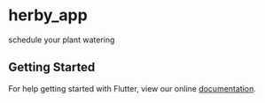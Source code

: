 # herby_app

schedule your plant watering

## Getting Started

For help getting started with Flutter, view our online
[documentation](https://flutter.io/).
